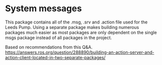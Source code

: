 # System messages

This package contains all of the .msg, .srv and .action file used for the
Leeds Pump.  Using a separate package makes building numerous packages much
easier as most packages are only dependent on the single msgs package instead
of all packages in the project.

Based on recommendations from this Q&A.
<https://answers.ros.org/question/288890/building-an-action-server-and-action-client-located-in-two-separate-packages/>
